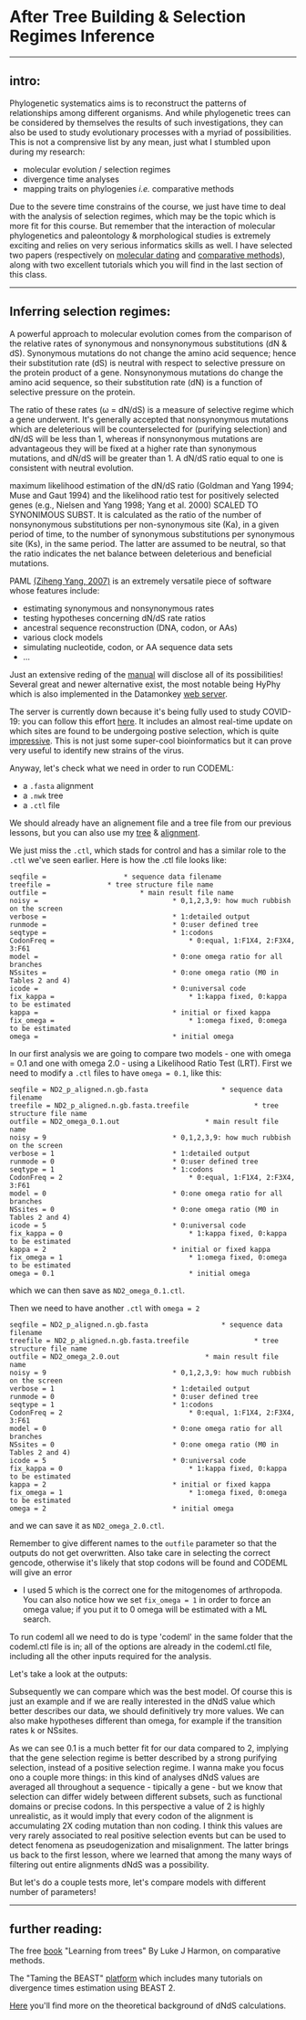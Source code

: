 # After Tree Building & Selection Regimes Inference



 
---




## intro: 

Phylogenetic systematics aims is to reconstruct the patterns of relationships among different organisms. 
And while phylogenetic trees can be considered by themselves the results of such investigations, they can also be
used to study evolutionary processes with a myriad of possibilities. This is not a comprensive list by any mean, 
just what I stumbled upon during my research:

* molecular evolution / selection regimes
* divergence time analyses
* mapping traits on phylogenies _i.e._ comparative methods

Due to the severe time constrains of the course, we just have time to deal with the analysis of selection regimes,
which may be the topic which is more fit for this course. But remember that the interaction of
molecular phylogenetics and paleontology & morphological studies is extremely exciting and
relies on very serious informatics skills as well. I have selected two papers (respectively on
[molecular dating](https://doi.org/10.1111/brv.12390) and [comparative methods]()), 
along with two excellent tutorials which you will find in the last section of this class.




---




## Inferring selection regimes: 

A powerful approach to molecular evolution comes from the comparison of 
the relative rates of synonymous and nonsynonymous substitutions (dN & dS).
Synonymous mutations do not change the amino acid sequence; hence their substitution rate (dS) is neutral 
with respect to selective pressure on the protein product of a gene.
Nonsynonymous mutations do change the amino acid sequence, so their substitution rate (dN) is a
function of selective pressure on the protein. 

The ratio of these rates (ω = dN/dS) is a measure of selective regime which a gene underwent. 
It's generally accepted that nonsynonymous mutations which are deleterious will be counterselected for
(purifying selection) and dN/dS will be less than 1, whereas if nonsynonymous mutations
are advantageous they will be fixed at a higher rate than synonymous mutations, and dN/dS will
be greater than 1. A dN/dS ratio equal to one is consistent with neutral evolution.


 maximum
likelihood estimation of the dN/dS ratio (Goldman and Yang 1994; Muse and Gaut 1994) and the
likelihood ratio test for positively selected genes (e.g., Nielsen and Yang 1998; Yang et al. 2000)
SCALED TO SYNONIMOUS SUBST.  It is calculated as the ratio of the number of nonsynonymous substitutions per non-synonymous site (Ka), in a given period of time, to the number of synonymous substitutions per synonymous site (Ks), in the same period. The latter are assumed to be neutral, so that the ratio indicates the net balance between deleterious and beneficial mutations. 



PAML [(Ziheng Yang, 2007)](https://academic.oup.com/mbe/article/24/8/1586/1103731) 
is an extremely versatile piece of software whose features include:

* estimating synonymous and nonsynonymous rates
* testing hypotheses concerning dN/dS rate ratios
* ancestral sequence reconstruction (DNA, codon, or AAs)
* various clock models
* simulating nucleotide, codon, or AA sequence data sets
* ...

Just an extensive reding of the [manual](http://abacus.gene.ucl.ac.uk/software/pamlDOC.pdf) will disclose all
of its possibilities! Several great and newer alternative exist, the most notable being HyPhy which is also
implemented in the Datamonkey [web server](https://www.datamonkey.org/).

The server is currently down because it's being fully used to study COVID-19: you can follow this effort [here](http://covid19.datamonkey.org/).
It includes an almost real-time update on which sites are found to be undergoing postive selection, which is quite [impressive](https://observablehq.com/@spond/natural-selection-analysis-of-sars-cov-2-covid-19).
This is not just some super-cool bioinformatics but it can prove very useful to identify new strains of the virus.


Anyway, let's check what we need in order to run CODEML:

* a ```.fasta``` alignment
* a ```.nwk``` tree
* a ```.ctl``` file 


We should already have an alignement file and a tree file from our previous lessons, 
but you can also use my [tree](https://github.com/for-giobbe/phy/blob/master/examples/ND2_p_aligned.n.gb.fasta.treefile) & [alignment](https://github.com/for-giobbe/phy/blob/master/examples/ND2_p_aligned.n.gb.fasta).


We just miss the ```.ctl```, which stads for control and has a similar role to the ```.ctl``` we've seen earlier.
Here is how the .ctl file looks like:

```
seqfile = 					* sequence data filename
treefile = 				* tree structure file name
outfile = 						* main result file name
noisy = 								* 0,1,2,3,9: how much rubbish on the screen
verbose = 								* 1:detailed output
runmode = 								* 0:user defined tree
seqtype = 								* 1:codons
CodonFreq = 								* 0:equal, 1:F1X4, 2:F3X4, 3:F61
model = 								* 0:one omega ratio for all branches
NSsites = 								* 0:one omega ratio (M0 in Tables 2 and 4)
icode = 								* 0:universal code
fix_kappa = 								* 1:kappa fixed, 0:kappa to be estimated
kappa = 								* initial or fixed kappa
fix_omega = 								* 1:omega fixed, 0:omega to be estimated
omega =  								* initial omega
 ```

In our first analysis we are going to compare two models -
one with omega = 0.1 and one with omega 2.0 - using a Likelihood Ratio Test (LRT). 
First we need to modify a ```.ctl``` files to have ```omega = 0.1```, like this:


```
seqfile = ND2_p_aligned.n.gb.fasta					* sequence data filename
treefile = ND2_p_aligned.n.gb.fasta.treefile				* tree structure file name
outfile = ND2_omega_0.1.out						* main result file name
noisy = 9								* 0,1,2,3,9: how much rubbish on the screen
verbose = 1								* 1:detailed output
runmode = 0								* 0:user defined tree
seqtype = 1								* 1:codons
CodonFreq = 2								* 0:equal, 1:F1X4, 2:F3X4, 3:F61
model = 0								* 0:one omega ratio for all branches
NSsites = 0								* 0:one omega ratio (M0 in Tables 2 and 4)
icode = 5								* 0:universal code
fix_kappa = 0								* 1:kappa fixed, 0:kappa to be estimated
kappa = 2								* initial or fixed kappa
fix_omega = 1								* 1:omega fixed, 0:omega to be estimated
omega = 0.1 								* initial omega
```

which we can then save as ```ND2_omega_0.1.ctl```.

 
Then we need to have another ```.ctl``` with ```omega = 2```     

 
```
seqfile = ND2_p_aligned.n.gb.fasta					* sequence data filename
treefile = ND2_p_aligned.n.gb.fasta.treefile				* tree structure file name
outfile = ND2_omega_2.0.out						* main result file name
noisy = 9								* 0,1,2,3,9: how much rubbish on the screen
verbose = 1								* 1:detailed output
runmode = 0								* 0:user defined tree
seqtype = 1								* 1:codons
CodonFreq = 2								* 0:equal, 1:F1X4, 2:F3X4, 3:F61
model = 0								* 0:one omega ratio for all branches
NSsites = 0								* 0:one omega ratio (M0 in Tables 2 and 4)
icode = 5								* 0:universal code
fix_kappa = 0								* 1:kappa fixed, 0:kappa to be estimated
kappa = 2								* initial or fixed kappa
fix_omega = 1								* 1:omega fixed, 0:omega to be estimated
omega = 2 								* initial omega
```
 
and we can save it as ```ND2_omega_2.0.ctl```.

Remember to give different names to the ```outfile``` parameter so that the outputs do not get overwritten. 
Also take care in selecting the correct gencode, otherwise it's likely that stop codons will be found and CODEML will give an error 
- I used 5 which is the correct one for the mitogenomes of arthropoda.
You can also notice how we set ```fix_omega = 1``` in order to force an omega value; 
if you put it to 0 omega will be estimated with a ML search.



To run codeml all we need to do is type 'codeml' in the same folder that the codeml.ctl file is in;
all of the options are already in the codeml.ctl file, including all the other inputs required for the analysis. 

Let's take a look at the outputs:



Subsequently we can compare which was the best model. Of course this is just an example and
if we are really interested in the dNdS value which better describes our data, we should definitively
try more values. We can also make hypotheses different than omega, for example if the 
transition rates k or NSsites.


As we can see 0.1 is a much better fit for our data compared to 2, implying that the gene selection regime 
is better described by a strong purifying selection, instead of a positive selection regime. I wanna make you
focus ono a couple more things: in this kind of analyses dNdS values are averaged all throughout a sequence -
tipically a gene - but we know that selection can differ widely between different subsets, such as
functional domains or precise codons. In this perspective a value of 2 is highly unrealistic, as it would 
imply that every codon of the alignment is accumulating 2X coding mutation than non coding. I think
this values are very rarely associated to real positive selection events but can be used to detect
fenomena as pseudogenization and misalignment. The latter brings us back to the first lesson, where 
we learned that among the many ways of filtering out entire alignments dNdS was a possibility.


But let's do a couple tests more, let's compare models with different number of parameters!





---




## further reading: 

The free [book](https://lukejharmon.github.io/pcm/) "Learning from trees" By Luke J Harmon, on comparative methods.

The "Taming the BEAST" [platform](https://taming-the-beast.org/) which includes many tutorials on divergence times estimation using BEAST 2.

[Here](http://evomicsorg.wpengine.netdna-cdn.com/wp-content/uploads/2011/08/bielawski_paml_review.pdf) you'll find more on the theoretical background of dNdS calculations. 